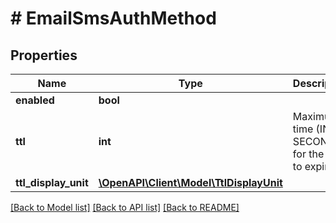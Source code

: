 # # EmailSmsAuthMethod

## Properties

Name | Type | Description | Notes
------------ | ------------- | ------------- | -------------
**enabled** | **bool** |  |
**ttl** | **int** | Maximum time (IN SECONDS) for the auth to expire. | [default to 300]
**ttl_display_unit** | [**\OpenAPI\Client\Model\TtlDisplayUnit**](TtlDisplayUnit.md) |  |

[[Back to Model list]](../../README.md#models) [[Back to API list]](../../README.md#endpoints) [[Back to README]](../../README.md)
